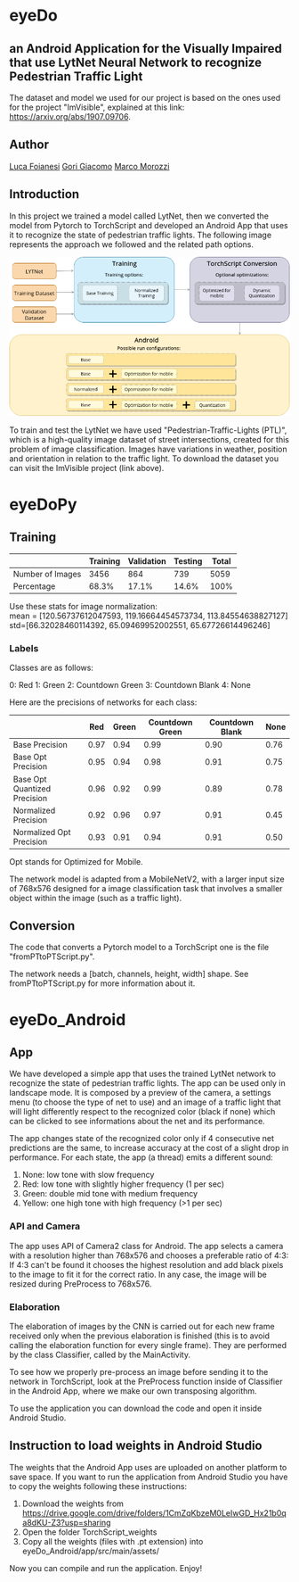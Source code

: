 # eyeDo
## an Android Application for the Visually Impaired that use LytNet Neural Network to recognize Pedestrian Traffic Light

The dataset and model we used for our project is based on the ones used for the project "ImVisible", explained at this link: https://arxiv.org/abs/1907.09706.

## Author

[Luca Foianesi](https://github.com/Luc-dotcom) [Gori Giacomo](https://github.com/beawareoftheg) [Marco Morozzi](https://github.com/marcoleino)

## Introduction
In this project we trained a model called LytNet, then we converted the model from Pytorch to TorchScript and developed an Android App that uses it to recognize the state of pedestrian traffic lights. The following image represents the approach we followed and the related path options.

![](path.png)

To train and test the LytNet we have used "Pedestrian-Traffic-Lights (PTL)", which is a high-quality image dataset of street intersections, created for this problem of image classification. Images have variations in weather, position and orientation in relation to the traffic light. To download the dataset you can visit the ImVisible project (link above).
# eyeDoPy

## Training

|   | Training | Validation | Testing | Total
|---|----------|------------|---------|-------
Number of Images | 3456 | 864 | 739 | 5059
Percentage | 68.3% | 17.1% | 14.6% | 100%

Use these stats for image normalization:  
mean = [120.56737612047593, 119.16664454573734, 113.84554638827127]  
std=[66.32028460114392, 65.09469952002551, 65.67726614496246]

### Labels

Classes are as follows:

0: Red
1: Green
2: Countdown Green
3: Countdown Blank
4: None

Here are the precisions of networks for each class:

|         | Red | Green | Countdown Green | Countdown Blank | None
|---------|-----|-------|-----------------|-----------------|--------|
Base Precision | 0.97 | 0.94 | 0.99 | 0.90 | 0.76
Base Opt Precision | 0.95 | 0.94 | 0.98 | 0.91 | 0.75
Base Opt Quantized Precision | 0.96 | 0.92 | 0.99 | 0.89 | 0.78
Normalized Precision | 0.92 | 0.96 | 0.97 | 0.91 | 0.45
Normalized Opt Precision | 0.93 | 0.91 | 0.94 | 0.91 | 0.50

Opt stands for Optimized for Mobile.


The network model is adapted from a MobileNetV2, with a larger input size of 768x576 designed for a image classification task that involves a smaller object within the image (such as a traffic light). 

## Conversion
The code that converts a Pytorch model to a TorchScript one is the file "fromPTtoPTScript.py". 

The network needs a [batch, channels, height, width] shape. See fromPTtoPTScript.py for more information about it.

# eyeDo_Android
## App

We have developed a simple app that uses the trained LytNet network to recognize the state of pedestrian traffic lights. The app can be used only in landscape mode. It is composed by a preview of the camera, a settings menu (to choose the type of net to use) and an image of a traffic light that will light differently respect to the recognized color (black if none) which can be clicked to see informations about the net and its performance.

The app changes state of the recognized color only if 4 consecutive net predictions are the same, to increase accuracy at the cost of a slight drop in performance. For each state, the app (a thread) emits a different sound:

 1. None: low tone with slow frequency
 2. Red: low tone with slightly higher frequency (1 per sec)
 3. Green: double mid tone with medium frequency
 4. Yellow: one high tone with high frequency (>1 per sec)
 
 ### API and Camera

The app uses API of Camera2 class for Android. The app selects a camera with a resolution higher than 768x576 and chooses a preferable ratio of 4:3: If 4:3 can't be found it chooses the highest resolution and add black pixels to the image to fit it for the correct ratio. In any case, the image will be resized during PreProcess to 768x576.

### Elaboration

The elaboration of images by the CNN is carried out for each new frame received only when the previous elaboration is finished (this is to avoid calling the elaboration function for every single frame). They are performed by the class Classifier, called by the MainActivity.

To see how we properly pre-process an image before sending it to the network in TorchScript, look at the PreProcess function inside of Classifier in the Android App, where we make our own transposing algorithm.

To use the application you can download the code and open it inside Android Studio.

## Instruction to load weights in Android Studio

The weights that the Android App uses are uploaded on another platform to save space. If you want to run the application from Android Studio you have to copy the weights following these instructions:

 1. Download the weights from https://drive.google.com/drive/folders/1CmZqKbzeM0LeIwGD_Hx21b0qa8dKU-Z3?usp=sharing
 2. Open the folder TorchScript_weights
 3. Copy all the weights (files with .pt extension) into eyeDo_Android/app/src/main/assets/

Now you can compile and run the application. Enjoy!
